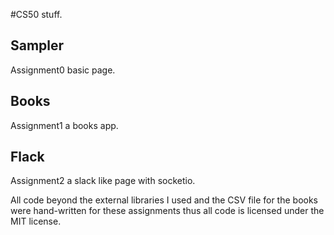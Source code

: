 #CS50 stuff.


## Sampler
Assignment0 basic page.

## Books
Assignment1 a books app.

## Flack
Assignment2 a slack like page with socketio.

All code beyond the external libraries I used and the CSV file for the books were hand-written for these assignments thus all code is licensed under the MIT license.

